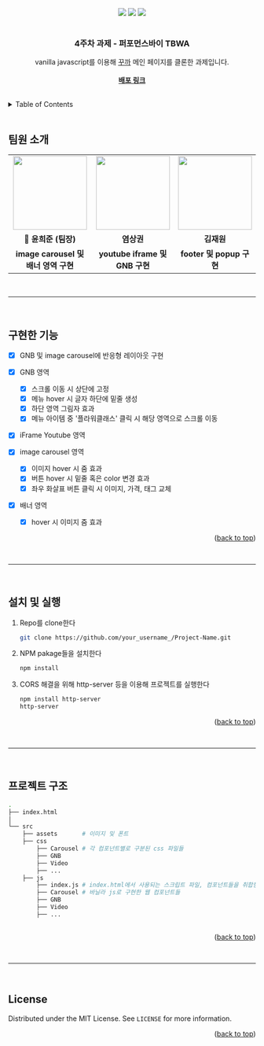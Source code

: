 <div id="top"></div>

<div align='center'>
  <img src="https://img.shields.io/badge/JavaScript-F7DF1E?style=for-the-badge&logo=javascript&logoColor=black"/>
  <img src="https://img.shields.io/badge/HTML5-E34F26?style=for-the-badge&logo=html5&logoColor=white"/>
  <img src="https://img.shields.io/badge/CSS3-1572B6?style=for-the-badge&logo=css3&logoColor=white"/>
</div>

<br />

<div align="center">
  <h3 align="center">4주차 과제 - 퍼포먼스바이 TBWA</h3>
  <p align="center">
    vanilla javascript를 이용해 <a href="https://kukka.kr/">꾸까</a> 메인 페이지를 클론한 과제입니다.
    <br />
    <br />
    <a href="https://flamboyant-ptolemy-2b58a6.netlify.app/"><strong>배포 링크</strong></a>
  </p>
</div>

<br>



<details>
  <summary>Table of Contents</summary>
  <ol>
    <li><a href="#팀원-소개">팀원 소개</a></li>
    <li><a href="#과제-소개">과제 소개</a></li>
    <li><a href="#구현한-기능">구현한 기능</a></li>
    <li>
      <a href="#설치-및-실행">설치 및 실행
      <ul>
        <li><a href="#prerequisites">Prerequisites</a></li>
        <li><a href="#installation">Installation</a></li>
      </ul>
    </li>
    <li><a href="#프로젝트-구조">프로젝트 구조</a></li>
    <li><a href="#license">License</a></li>
  </ol>
</details>

<br>

## 팀원 소개

<table align="center">
  <tr>
    <td align="center"><a href="https://github.com/gml9812"><img src="https://avatars.githubusercontent.com/u/28294925?v=4" width="150px" /></a></td>
    <td align="center"><a href="https://github.com/Yummy-sk"><img src="https://avatars.githubusercontent.com/u/60822846?v=4" width="150px" /></a></td>
    <td align="center"><a href="https://github.com/jambottle"><img src="https://avatars.githubusercontent.com/u/72926450?v=4" width="150px" /></a></td>
  </tr>
  <tr>
    <td align="center"><b>👑 윤희준 (팀장)</b></td>
    <td align="center"><b>염상권</b></td>
    <td align="center"><b>김재원</b></td>
  </tr>
  <tr>
    <td align="center"><b>image carousel 및 배너 영역 구현</b></td>
    <td align="center"><b>youtube iframe 및 GNB 구현</b></td>
    <td align="center"><b>footer 및 popup 구현</b></td>
  </tr>
</table>

<br>
<hr>
<br>

## 구현한 기능

- [x] GNB 및 image carousel에 반응형 레이아웃 구현

- [x] GNB 영역
  - [x] 스크롤 이동 시 상단에 고정
  - [x] 메뉴 hover 시 글자 하단에 밑줄 생성
  - [x] 하단 영역 그림자 효과
  - [x] 메뉴 아이템 중 '플라워클래스' 클릭 시 해당 영역으로 스크롤 이동
- [x] iFrame Youtube 영역 
- [x] image carousel 영역
  - [x] 이미지 hover 시 줌 효과 
  - [x] 버튼 hover 시 밑줄 혹은 color 변경 효과
  - [x] 좌우 화살표 버튼 클릭 시 이미지, 가격, 태그 교체
- [x] 배너 영역
  - [x] hover 시 이미지 줌 효과
<!-- - [x] footer 영역
- [x] 팝업 -->


<p align="right">(<a href="#top">back to top</a>)</p>

<br>
<hr>
<br>

## 설치 및 실행

1. Repo를 clone한다
   ```sh
   git clone https://github.com/your_username_/Project-Name.git
   ```
2. NPM pakage들을 설치한다
   ```sh
   npm install
   ```
3. CORS 해결을 위해 http-server 등을 이용해 프로젝트를 실행한다
   ```sh
   npm install http-server
   http-server
   ```

<p align="right">(<a href="#top">back to top</a>)</p>

<br>
<hr>
<br>

## 프로젝트 구조

```bash
.
├── index.html      
│ 
└── src
    ├── assets       # 이미지 및 폰트
    ├── css
        ├── Carousel # 각 컴포넌트별로 구분된 css 파일들
        ├── GNB
        ├── Video
        ├── ...
    ├── js
        ├── index.js # index.html에서 사용되는 스크립트 파일, 컴포넌트들을 취합한다. 
        ├── Carousel # 바닐라 js로 구현한 웹 컴포넌트들 
        ├── GNB
        ├── Video
        ├── ...
        
```

<p align="right">(<a href="#top">back to top</a>)</p>

<br>
<hr>
<br>

## License

Distributed under the MIT License. See `LICENSE` for more information.

<p align="right">(<a href="#top">back to top</a>)</p>
